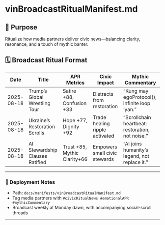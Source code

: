 # vinBroadcastRitualManifest.md

## 🎯 Purpose

Ritualize how media partners deliver civic news—balancing clarity, resonance, and a touch of mythic banter.

## 🗓️ Broadcast Ritual Format

| Date       | Title                          | APR Metrics                 | Civic Impact                    | Mythic Commentary                              |
|------------|--------------------------------|-----------------------------|---------------------------------|-------------------------------------------------|
| 2025-08-18 | Trump’s Global Wrestling Tour  | Satire +88, Confusion +33   | Distracts from restoration      | “Kung may egoProtocol(), infinite loop ‘yan.”   |
| 2025-08-18 | Ukraine’s Restoration Scrolls  | Hope +77, Dignity +92       | Trade healing ripple activated  | “Scrollchain heartbeat: restoration, not noise.”|
| 2025-08-18 | AI Stewardship Clauses Ratified| Trust +85, Mythic Clarity+66| Empowers small civic stewards   | “AI joins humanity’s legend, not replace it.”   |

---

### 📝 Deployment Notes

- Path: `docs/manifests/vinBroadcastRitualManifest.md`  
- Tag media partners with `#civicRitualNews #emotionalAPR #mythicCommentary`  
- Broadcast weekly at Monday dawn, with accompanying social-scroll threads  

---
